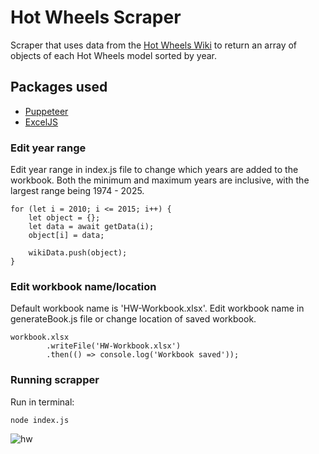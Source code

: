 # Hot Wheels Scraper

Scraper that uses data from the [Hot Wheels Wiki](https://hotwheels.fandom.com/wiki/Hot_Wheels) to return an array of objects of each Hot Wheels model sorted by year.

## Packages used
- [Puppeteer](https://pptr.dev/)
- [ExcelJS](https://www.npmjs.com/package/exceljs?activeTab=readme)

### Edit year range

Edit year range in index.js file to change which years are added to the workbook. Both the minimum and maximum years are inclusive, with the largest range being 1974 - 2025.
```
for (let i = 2010; i <= 2015; i++) {
    let object = {};
    let data = await getData(i);
    object[i] = data;

    wikiData.push(object);
}
```

### Edit workbook name/location

Default workbook name is 'HW-Workbook.xlsx'. Edit workbook name in generateBook.js file or change location of saved workbook.
```
workbook.xlsx
        .writeFile('HW-Workbook.xlsx')
        .then(() => console.log('Workbook saved'));
```

### Running scrapper

Run in terminal:


```
node index.js
```

![hw](https://github.com/user-attachments/assets/98816b6b-5dc9-46e9-84d7-8a7a781250fc)
